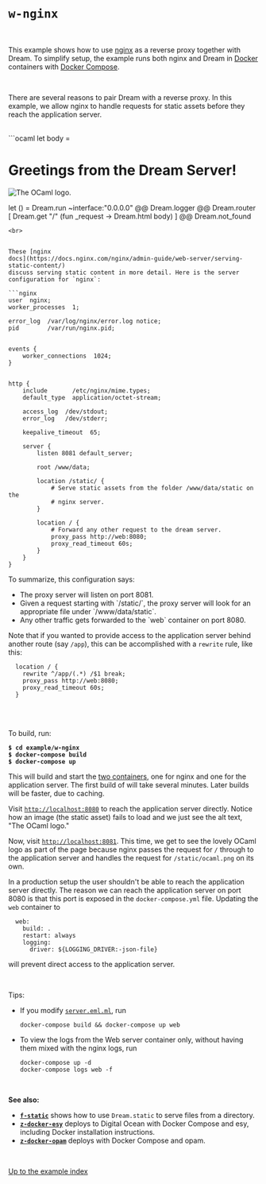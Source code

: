 # `w-nginx`

<br>

This example shows how to use [nginx](https://docs.nginx.com/) as a
reverse proxy together with Dream. To simplify setup, the example runs
both nginx and Dream in
[Docker](https://en.wikipedia.org/wiki/Docker_(software)) containers
with [Docker Compose](https://docs.docker.com/compose/).

<br>

There are several reasons to pair Dream with a reverse proxy. In this
example, we allow nginx to handle requests for static assets before
they reach the application server.

<br>
```ocaml
let body =
  <html>
  <body>
    <h1>Greetings from the Dream Server!</h1>
    <image src="/static/ocaml.png" alt="The OCaml logo.">
    </body>
  </html>


let () =
  Dream.run ~interface:"0.0.0.0"
  @@ Dream.logger
  @@ Dream.router [
    Dream.get "/" (fun _request -> Dream.html body)
  ]
  @@ Dream.not_found
```
<br>


These [nginx
docs](https://docs.nginx.com/nginx/admin-guide/web-server/serving-static-content/)
discuss serving static content in more detail. Here is the server
configuration for `nginx`:

```nginx
user  nginx;
worker_processes  1;

error_log  /var/log/nginx/error.log notice;
pid        /var/run/nginx.pid;


events {
    worker_connections  1024;
}


http {
    include       /etc/nginx/mime.types;
    default_type  application/octet-stream;

    access_log  /dev/stdout;
    error_log   /dev/stderr;

    keepalive_timeout  65;

    server {
        listen 8081 default_server;

        root /www/data;

        location /static/ {
            # Serve static assets from the folder /www/data/static on the
            # nginx server.
        }

        location / {
            # Forward any other request to the dream server.
            proxy_pass http://web:8080;
            proxy_read_timeout 60s;
        }
    }
}
```

To summarize, this configuration says:
<ul>
	<li>The proxy server will listen on port 8081.</li>
	<li>Given a request starting with `/static/`, the proxy server
    will look for an appropriate file under `/www/data/static`.</li>
	<li>Any other traffic gets forwarded to the `web` container on port 8080.</li>
</ul>

Note that if you wanted to provide access to the application server
behind another route (say `/app`), this can be accomplished with a
`rewrite` rule, like this:

```
  location / {
	rewrite ^/app/(.*) /$1 break;
    proxy_pass http://web:8080;
    proxy_read_timeout 60s;
  }
```

<br>
<br>

To build, run:

<pre><code><b>$ cd example/w-nginx</b>
<b>$ docker-compose build</b>
<b>$ docker-compose up</b></code></pre>

This will build and start the [two
containers](https://github.com/aantron/dream/blob/master/example/w-nginx/docker-compose.yml),
one for nginx and one for the application server. The first build of
will take several minutes. Later builds will be faster, due to
caching.

Visit [`http://localhost:8080`](http://localhost:8080) to reach the
application server directly. Notice how an image (the static asset)
fails to load and we just see the alt text, "The OCaml logo."

Now, visit [`http://localhost:8081`](http://localhost:8081). This
time, we get to see the lovely OCaml logo as part of the page because
nginx passes the request for `/` through to the application server and
handles the request for `/static/ocaml.png` on its own.

In a production setup the user shouldn't be able to reach the
application server directly. The reason we can reach the application
server on port 8080 is that this port is exposed in the
`docker-compose.yml` file. Updating the `web` container to

```
  web:
    build: .
    restart: always
    logging:
      driver: ${LOGGING_DRIVER:-json-file}
```

will prevent direct access to the application server.

<br>

Tips:

- If you modify
  [`server.eml.ml`](https://github.com/aantron/dream/blob/master/example/w-nginx/server.eml.ml),
  run

  ```
  docker-compose build && docker-compose up web
  ```

- To view the logs from the Web server container only, without having them mixed
  with the nginx logs, run

  ```
  docker-compose up -d
  docker-compose logs web -f
  ```

<br>

**See also:**
- [**`f-static`**](../f-static#files) shows how to use `Dream.static` to serve files from a directory.
- [**`z-docker-esy`**](../z-docker-esy#files) deploys to Digital Ocean with
  Docker Compose and esy, including Docker installation instructions.
- [**`z-docker-opam`**](../z-docker-opam#files) deploys with Docker Compose and
  opam.

<br>

[Up to the example index](../#examples)
